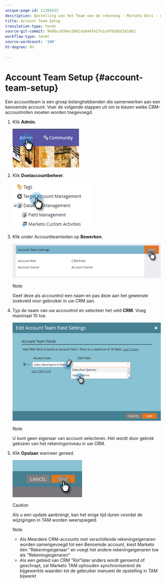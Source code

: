 ```yaml
---
unique-page-id: 11384433
description: Opstelling van het Team van de rekening - Marketo Docs - de Documentatie van het Product
title: Account Team Setup
translation-type: tm+mt
source-git-commit: 96d6cc030ecd9d1da844fe27e1c6f62bbd181d62
workflow-type: tm+mt
source-wordcount: '180'
ht-degree: 0%

---
```



# Account Team Setup {#account-team-setup}

Een accountteam is een groep belanghebbenden die samenwerken aan een benoemde account. Voer de volgende stappen uit om te kiezen welke CRM-accountrollen moeten worden toegevoegd.

1. Klik **Admin**.

   ![](assets/one-3.png)

1. Klik **Doelaccountbeheer**.

   ![](assets/account-team-setup-2.png)

1. Klik onder Accountteamleden op **Bewerken**.

   ![](assets/3.png)

   >[!NOTE]
   >
   >Geef deze als accountrol een naam en pas deze aan het gewenste zoekveld voor gebruiker in uw CRM aan.

1. Typ de naam van uw accountrol en selecteer het veld **CRM**. Voeg maximaal 10 toe.

   ![](assets/four-2.png)

   >[!NOTE]
   >
   >U kunt geen eigenaar van account selecteren. Het wordt door gebrek gekozen van het rekeningsniveau in uw CRM.

1. Klik **Opslaan** wanneer gereed.

   ![](assets/five-2.png)

   >[!CAUTION]
   >
   >Als u een update aanbrengt, kan het enige tijd duren voordat de wijzigingen in TAM worden weerspiegeld.

   >[!NOTE]
   >
   >* Als Meerdere CRM-accounts met verschillende rekeningeigenaren worden samengevoegd tot een Benoemde account, kiest Marketo één &quot;Rekeningeigenaar&quot; en voegt het andere rekeningeigenaren toe als &quot;Rekeningeigenaren&quot;
      >
      >
   * Als een gebied van CRM &quot;Rol&quot;later anders wordt genoemd of geschrapt, zal Marketo TAM ophouden synchroniserend de bijgewerkte waarden tot de gebruiker manueel de opstelling in TAM bijwerkt

